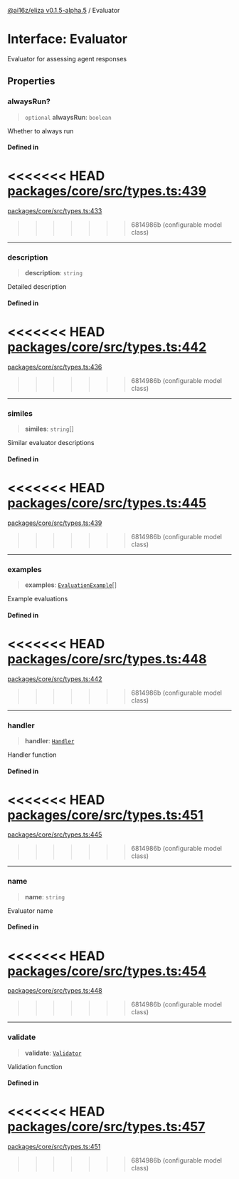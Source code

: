 [@ai16z/eliza v0.1.5-alpha.5](../index.md) / Evaluator

# Interface: Evaluator

Evaluator for assessing agent responses

## Properties

### alwaysRun?

> `optional` **alwaysRun**: `boolean`

Whether to always run

#### Defined in

<<<<<<< HEAD
[packages/core/src/types.ts:439](https://github.com/ai16z/eliza/blob/main/packages/core/src/types.ts#L439)
=======
[packages/core/src/types.ts:433](https://github.com/ai16z/eliza/blob/main/packages/core/src/types.ts#L433)
>>>>>>> 6814986b (configurable model class)

***

### description

> **description**: `string`

Detailed description

#### Defined in

<<<<<<< HEAD
[packages/core/src/types.ts:442](https://github.com/ai16z/eliza/blob/main/packages/core/src/types.ts#L442)
=======
[packages/core/src/types.ts:436](https://github.com/ai16z/eliza/blob/main/packages/core/src/types.ts#L436)
>>>>>>> 6814986b (configurable model class)

***

### similes

> **similes**: `string`[]

Similar evaluator descriptions

#### Defined in

<<<<<<< HEAD
[packages/core/src/types.ts:445](https://github.com/ai16z/eliza/blob/main/packages/core/src/types.ts#L445)
=======
[packages/core/src/types.ts:439](https://github.com/ai16z/eliza/blob/main/packages/core/src/types.ts#L439)
>>>>>>> 6814986b (configurable model class)

***

### examples

> **examples**: [`EvaluationExample`](EvaluationExample.md)[]

Example evaluations

#### Defined in

<<<<<<< HEAD
[packages/core/src/types.ts:448](https://github.com/ai16z/eliza/blob/main/packages/core/src/types.ts#L448)
=======
[packages/core/src/types.ts:442](https://github.com/ai16z/eliza/blob/main/packages/core/src/types.ts#L442)
>>>>>>> 6814986b (configurable model class)

***

### handler

> **handler**: [`Handler`](../type-aliases/Handler.md)

Handler function

#### Defined in

<<<<<<< HEAD
[packages/core/src/types.ts:451](https://github.com/ai16z/eliza/blob/main/packages/core/src/types.ts#L451)
=======
[packages/core/src/types.ts:445](https://github.com/ai16z/eliza/blob/main/packages/core/src/types.ts#L445)
>>>>>>> 6814986b (configurable model class)

***

### name

> **name**: `string`

Evaluator name

#### Defined in

<<<<<<< HEAD
[packages/core/src/types.ts:454](https://github.com/ai16z/eliza/blob/main/packages/core/src/types.ts#L454)
=======
[packages/core/src/types.ts:448](https://github.com/ai16z/eliza/blob/main/packages/core/src/types.ts#L448)
>>>>>>> 6814986b (configurable model class)

***

### validate

> **validate**: [`Validator`](../type-aliases/Validator.md)

Validation function

#### Defined in

<<<<<<< HEAD
[packages/core/src/types.ts:457](https://github.com/ai16z/eliza/blob/main/packages/core/src/types.ts#L457)
=======
[packages/core/src/types.ts:451](https://github.com/ai16z/eliza/blob/main/packages/core/src/types.ts#L451)
>>>>>>> 6814986b (configurable model class)
